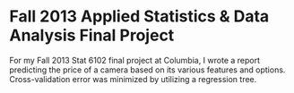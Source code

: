 Fall 2013 Applied Statistics & Data Analysis Final Project
====================

For my Fall 2013 Stat 6102 final project at Columbia, I wrote a report predicting the price of a camera based on its various features and options. Cross-validation error was minimized by utilizing a regression tree.
